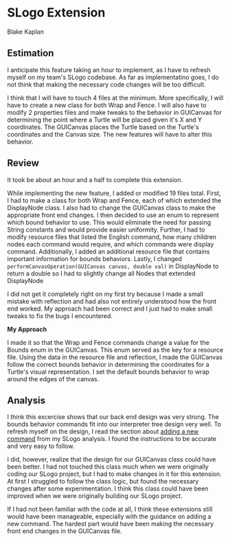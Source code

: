 # SLogo Extension

Blake Kaplan



## Estimation

I anticipate this feature taking an hour to implement, as I have to refresh myself on my team's SLogo codebase. As far as implementatino goes, I do not think that making the necessary code changes will be too difficult.

I think that I will have to touch 4 files at the minimum. More specifically, I will have to create a new class for both Wrap and Fence. I will also have to modify 2 properties files and make tweaks to the behavior in GUICanvas for determining the point where a Turtle will be placed given it's X and Y coordinates. The GUICanvas places the Turtle based on the Turtle's coordinates and the Canvas size. The new features will have to alter this behavior.



## Review

It took be about an hour and a half to complete this extension.

While implementing the new feature, I added or modified 19 files total. First, I had to make a class for both Wrap and Fence, each of which extended the DisplayNode class. I also had to change the GUICanvas class to make the appropriate front end changes. I then decided to use an enum to represent which bound behavior to use. This would eliminate the need for passing String constants and would provide easier uniformity. Further, I had to modify resource files that listed the English command, how many children nodes each command would require, and which commands were display command. Additionally, I added an additional resource file that contains important information for bounds behaviors. Lastly, I changed `performCanvasOperation(GUICanvas canvas, double val)` in DisplayNode to return a double so I had to slightly change all Nodes that extended DisplayNode

I did not get it completely right on my first try because I made a small mistake with reflection and had also not entirely understood how the front end worked. My approach had been correct and I just had to make small tweaks to fix the bugs I encountered.

**My Approach**

I made it so that the Wrap and Fence commands change a value for the Bounds enum in the GUICanvas. This enum served as the key for a resource file. Using the data in the resource file and reflection, I made the GUICanvas follow the correct bounds behavior in determining the coordinates for a Turtle's visual representation. I set the default bounds behavior to wrap around the edges of the canvas.



## Analysis

I think this excercise shows that our back end design was very strong. The bounds behavior commands fit into our interpreter tree design very well. To refresh myself on the design, I read the section about [adding a new command](https://github.com/duke-compsci308-spring2016/analysis_bjk20/blob/master/03_slogo/ANALYSIS.md#adding-a-new-command) from my SLogo analysis. I found the instructions to be accurate and very easy to follow. 

I did, however, realize that the design for our GUICanvas class could have been better. I had not touched this class much when we were originally coding our SLogo project, but I had to make changes in it for this extension. At first I struggled to follow the class logic, but found the necessary changes after some experimentation. I think this class could have been improved when we were originally building our SLogo project.

If I had not been familiar with the code at all, I think these extensions still would have been manageable, especially with the guidance on adding a new command. The hardest part would have been making the necessary front end changes in the GUICanvas file.